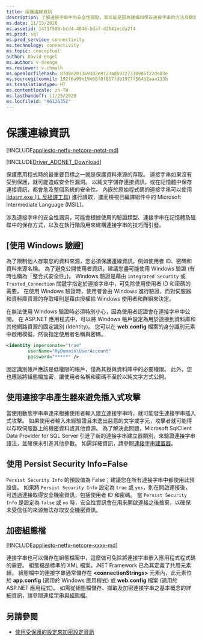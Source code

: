 ```yaml
---
title: 保護連線資訊
description: 了解連接字串中的安全性弱點，其可能是因為建構和保存連接字串的方法及驗證類型所導致。
ms.date: 11/13/2020
ms.assetid: 1471f580-bcd4-4046-bdaf-d2541ecda2f4
ms.prod: sql
ms.prod_service: connectivity
ms.technology: connectivity
ms.topic: conceptual
author: David-Engel
ms.author: v-daenge
ms.reviewer: v-chmalh
ms.openlocfilehash: 87d8e2013693d2e8123adb97273309d6f22de03e
ms.sourcegitcommit: 192f6a99e19e66f0f817fdb1977f564b2aaa133b
ms.translationtype: HT
ms.contentlocale: zh-TW
ms.lasthandoff: 11/25/2020
ms.locfileid: "96126352"
---
```

# <a name="protecting-connection-information"></a>保護連線資訊

[!INCLUDE[appliesto-netfx-netcore-netst-md](../../includes/appliesto-netfx-netcore-netst-md.md)]

[!INCLUDE[Driver_ADONET_Download](../../includes/driver_adonet_download.md)]

保護應用程式時的最重要目標之一就是保護資料來源的存取。 連接字串如果沒有受到保護，就可能造成安全性漏洞。 以純文字儲存連接資訊，或在記憶體中保存連接資訊，都會危及整個系統的安全性。 內嵌於原始程式碼的連接字串可以使用 [Ildasm.exe (IL 反組譯工具)](/dotnet/docs/framework/tools/ildasm-exe-il-disassembler.md) 進行讀取，進而檢視已編譯組件中的 Microsoft Intermediate Language (MSIL)。

涉及連接字串的安全性漏洞，可能會根據使用的驗證類型、連接字串在記憶體及磁碟中的保存方式，以及在執行階段用來建構連接字串的技巧而引發。

## <a name="use-windows-authentication"></a>[使用 Windows 驗證]

為了限制他人存取您的資料來源，您必須保護連線資訊，例如使用者 ID、密碼和資料來源名稱。 為了避免公開使用者資訊，建議您盡可能使用 Windows 驗證 (有時也稱為「整合式安全性」)。 Windows 驗證是藉由 `Integrated Security` 或 `Trusted_Connection` 關鍵字指定於連接字串中，可免除使用使用者 ID 和密碼的需要。 在使用 Windows 驗證時，使用者會由 Windows 進行驗證，而對伺服器和資料庫資源的存取權則是藉由授權給 Windows 使用者和群組來決定。

在無法使用 WIndows 驗證時必須特別小心，因為使用者認證會在連接字串中公開。 在 ASP.NET 應用程式中，可以將 Windows 帳戶設定為用於連接到資料庫和其他網路資源的固定識別 (Identity)。 您可以在 **web.config** 檔案的身分識別元素中啟用模擬，然後指定使用者名稱與密碼。

```xml  
<identity impersonate="true"
        userName="MyDomain\UserAccount"
        password="*****" />  
```  

固定識別帳戶應該是低權限的帳戶，僅為其授與資料庫中的必要權限。 此外，您也應該將組態檔加密，讓使用者名稱和密碼不至於以純文字方式公開。

## <a name="avoid-injection-attacks-with-connection-string-builders"></a>使用連接字串產生器來避免插入式攻擊

當使用動態字串串連來根據使用者輸入建立連接字串時，就可能發生連接字串插入式攻擊。 如果使用者輸入未經驗證且未逸出惡意的文字或字元，攻擊者就可能得以存取伺服器上的機密資料或其他資源。 為了解決此問題，Microsoft SqlClient Data Provider for SQL Server 引進了新的連接字串建立器類別，來驗證連接字串語法，並確保未引進其他參數。 如需詳細資訊，請參閱[連接字串建置器](connection-string-builders.md)。

## <a name="use-persist-security-infofalse"></a>使用 Persist Security Info=False

`Persist Security Info` 的預設值為 False；建議您在所有連接字串中都使用此預設值。 如果將 `Persist Security Info` 設定為 `true` 或 `yes`，則在開啟連接後，可透過連接取得安全機密資訊，包括使用者 ID 和密碼。 當 `Persist Security Info` 是設定為 `false` 或 `no` 時，安全性資訊會在用來開啟連接之後捨棄，以確保未受信任的來源無法存取安全機密資訊。

## <a name="encrypt-configuration-files"></a>加密組態檔

[!INCLUDE[appliesto-netfx-netcore-xxxx-md](../../includes/appliesto-netfx-netcore-xxxx-md.md)]

連接字串也可以儲存在組態檔案中，這麼做可免除將連接字串嵌入應用程式程式碼的需要。 組態檔是標準的 XML 檔案，.NET Framework 已為其定義了共用元素組。 組態檔中的連接字串通常儲存在 **\<connectionStrings>** 元素內，此元素位於 **app.config** (適用於 Windows 應用程式) 或 **web.config** 檔案 (適用於 ASP.NET 應用程式)。 如需從組態檔儲存、擷取及加密連接字串之基本概念的詳細資訊，請參閱[連接字串與組態檔](connection-strings-and-configuration-files.md)。

## <a name="see-also"></a>另請參閱

- [使用受保護的設定來加密設定資訊](/previous-versions/aspnet/53tyfkaw(v=vs.100))
